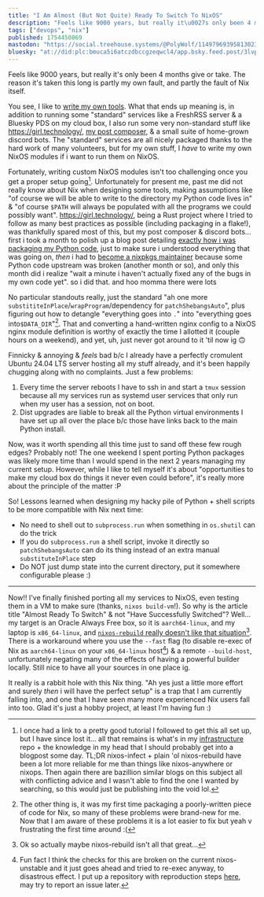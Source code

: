 ```yaml
---
title: "I Am Almost (But Not Quite) Ready To Switch To NixOS"
description: "Feels like 9000 years, but really it\u0027s only been 4 months give or take. The reason it\u0027s taken this long is partly my own fault, and partl..."
tags: ["devops", "nix"]
published: 1754450869
mastodon: "https://social.treehouse.systems/@PolyWolf/114979693958130233"
bluesky: "at://did:plc:bmuca5i6atczdbccgzeqwcl4/app.bsky.feed.post/3lvpbrbrbys2j"
---
```


Feels like 9000 years, but really it's only been 4 months give or take. The reason it's taken this long is partly my own fault, and partly the fault of Nix itself.

You see, I like to [write my own tools](https://wolfgirl.dev/blog/2024-09-28-write-your-own-tools/). What that ends up meaning is, in addition to running some "standard" services like a FreshRSS server & a Bluesky PDS on my cloud box, I also run some very non-standard stuff like <https://girl.technology/>, [my post composer](https://wolfgirl.dev/blog/2024-11-08-what-if-anyone-could-use-my-post-composer-/), & a small suite of home-grown discord bots. The "standard" services are all nicely packaged thanks to the hard work of many volunteers, but for my own stuff, I _have_ to write my own NixOS modules if i want to run them on NixOS.

Fortunately, writing custom NixOS modules isn't too challenging once you get a proper setup going[^getting-a-proper-setup]. Unfortunately for present me, past me did not really know about Nix when designing some tools, making assumptions like "of course we will be able to write to the directory my Python code lives in" & "of course `$PATH` will always be populated with all the programs we could possibly want". <https://girl.technology/>, being a Rust project where I tried to follow as many best practices as possible (including packaging in a flake!), was thankfully spared most of this, but my post composer & discord bots... first i took a month to polish up a blog post detailing [exactly how i was packaging my Python code](https://wolfgirl.dev/blog/2025-05-15-packaging-multiple-dependent-python-modules-using-hatch-nix/), just to make sure i understood everything that was going on, _then_ i had to [become a nixpkgs maintainer](https://wolfgirl.dev/blog/2025-06-07-i-m-a-nixpkgs-maintainer-now/) because some Python code upstream was broken (another month or so), and only this month did i realize "wait a minute i haven't actually fixed any of the bugs in my own code yet". so i did that. and hoo momma there were lots

No particular standouts really, just the standard "ah one more `substititeInPlace`/`wrapProgram`/dependency for `patchShebangsAuto`", plus figuring out how to detangle "everything goes into `.`" into "everything goes into`$DATA_DIR`"[^on-standard-stuff].  That and converting a hand-written nginx config to a NixOS nginx module definition is worthy of exactly the time I allotted it (couple hours on a weekend), and yet, uh, just never got around to it 'til now ig 🙃

Finnicky & annoying & _feels_ bad b/c I already have a perfectly cromulent Ubuntu 24.04 LTS server hosting all my stuff already, and it's been happily chugging along with no complaints. Just a few problems:

1. Every time the server reboots I have to ssh in and start a `tmux` session because all my services run as systemd user services that only run when my user has a session, not on boot.
2. Dist upgrades are liable to break all the Python virtual environments I have set up all over the place b/c those have links back to the main Python install.

Now, was it worth spending all this time just to sand off these few rough edges? Probably not! The one weekend I spent porting Python packages was likely more time than I would spend in the next 2 years managing my current setup. However, while I like to tell myself it's about "opportunities to make my cloud box do things it never even could before", it's really more about the principle of the matter :P

So! Lessons learned when designing my hacky pile of Python + shell scripts to be more compatible with Nix next time:
* No need to shell out to `subprocess.run` when something in `os.shutil` can do the trick
* If you do `subprocess.run` a shell script, invoke it directly so `patchShebangsAuto` can do its thing instead of an extra manual `substituteInPlace` step
* Do NOT just dump state into the current directory, put it somewhere configurable please :)

---

Now!! I've finally finished porting all my services to NixOS, even testing them in a VM to make sure (thanks, `nixos build-vm`!). So why is the article title "Almost Ready To Switch" & not "Have Successfully Switched"? Well... my target is an Oracle Always Free box, so it is `aarch64-linux`, and my laptop is `x86_64-linux`, and [`nixos-rebuild` really doesn't like that situation](https://github.com/NixOS/nixpkgs/issues/177873)[^nixos-rebuild]. There is a workaround where you use the `--fast` flag (to disable re-exec of Nix as `aarch64-linux` on your `x86_64-linux` host[^reexec-bug]) & a remote `--build-host`, unfortunately negating many of the effects of having a powerful builder locally. Still nice to have all your sources in one place ig.

It really is a rabbit hole with this Nix thing. "Ah yes just a little more effort and surely _then_ i will have the perfect setup" is a trap that I am currently falling into, and one that I have seen many more experienced Nix users fall into too. Glad it's just a hobby project, at least I'm having fun :)

[^getting-a-proper-setup]: I once had a link to a pretty good tutorial I followed to get this all set up, but I have since lost it... all that remains is what's in my [infrastructure](https://github.com/p0lyw0lf/infrastructure/tree/main/nixos) repo + the knowledge in my head that I should probably get into a blogpost some day. TL;DR nixos-infect + plain 'ol nixos-rebuild[^nixos-rebuild] have been a lot more reliable for me than things like nixos-anywhere or nixops. Then again there are bazillion similar blogs on this subject all with conflicting advice and I wasn't able to find the one I wanted by searching, so this would just be publishing into the void lol.
[^on-standard-stuff]: The other thing is, it was my first time packaging a poorly-written piece of code for Nix, so many of these problems were brand-new for me. Now that I am aware of these problems it is a lot easier to fix but yeah v frustrating the first time around :(
[^nixos-rebuild]: Ok so actually maybe nixos-rebuild isn't all that great...
[^reexec-bug]: Fun fact I think the checks for this are broken on the current nixos-unstable and it just goes ahead and tried to re-exec anyway, to disastrous effect. I put up a repository with reproduction steps [here](https://github.com/p0lyw0lf/nixos-rebuild-bug-repro), may try to report an issue later.